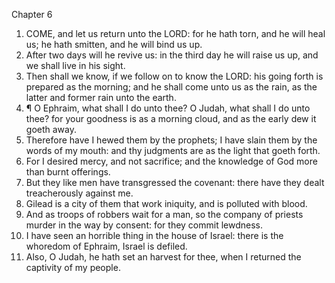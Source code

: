 

Chapter 6

1. COME, and let us return unto the LORD: for he hath torn, and he will heal us; he hath smitten, and he will bind us up.
2. After two days will he revive us: in the third day he will raise us up, and we shall live in his sight.
3. Then shall we know, if we follow on to know the LORD: his going forth is prepared as the morning; and he shall come unto us as the rain, as the latter and former rain unto the earth.
4. ¶ O Ephraim, what shall I do unto thee?  O Judah, what shall I do unto thee?  for your goodness is as a morning cloud, and as the early dew it goeth away.
5. Therefore have I hewed them by the prophets; I have slain them by the words of my mouth: and thy judgments are as the light that goeth forth.
6. For I desired mercy, and not sacrifice; and the knowledge of God more than burnt offerings.
7. But they like men have transgressed the covenant: there have they dealt treacherously against me.
8. Gilead is a city of them that work iniquity, and is polluted with blood.
9. And as troops of robbers wait for a man, so the company of priests murder in the way by consent: for they commit lewdness.
10. I have seen an horrible thing in the house of Israel: there is the whoredom of Ephraim, Israel is defiled.
11. Also, O Judah, he hath set an harvest for thee, when I returned the captivity of my people.
